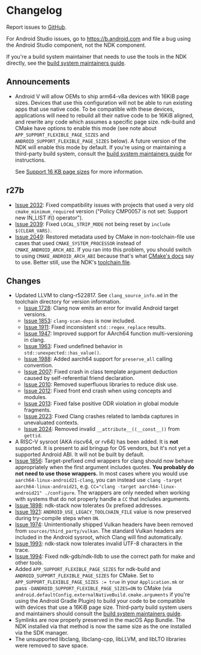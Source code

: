 # Changelog

Report issues to [GitHub].

For Android Studio issues, go to https://b.android.com and file a bug using the
Android Studio component, not the NDK component.

If you're a build system maintainer that needs to use the tools in the NDK
directly, see the [build system maintainers guide].

[GitHub]: https://github.com/android/ndk/issues
[build system maintainers guide]: https://android.googlesource.com/platform/ndk/+/master/docs/BuildSystemMaintainers.md

## Announcements

* Android V will allow OEMs to ship arm64-v8a devices with 16KiB page sizes.
  Devices that use this configuration will not be able to run existing apps that
  use native code. To be compatible with these devices, applications will need
  to rebuild all their native code to be 16KiB aligned, and rewrite any code
  which assumes a specific page size. ndk-build and CMake have options to enable
  this mode (see note about `APP_SUPPORT_FLEXIBLE_PAGE_SIZES` and
  `ANDROID_SUPPORT_FLEXIBLE_PAGE_SIZES` below). A future version of the NDK will
  enable this mode by default. If you're using or maintaining a third-party
  build system, consult the [build system maintainers guide] for instructions.

  See [Support 16 KB page sizes] for more information.

[Support 16 KB page sizes]: https://developer.android.com/guide/practices/page-sizes

## r27b

* [Issue 2032]: Fixed compatibility issues with projects that used a very old
  `cmake_minimum_required` version ("Policy CMP0057 is not set: Support new
  IN_LIST if() operator").
* [Issue 2039]: Fixed `LOCAL_STRIP_MODE` not being reset by
  `include $(CLEAR_VARS)`.
* [Issue 2049]: Restored metadata used by CMake in non-toolchain-file use cases
  that used `CMAKE_SYSTEM_PROCESSOR` instead of `CMAKE_ANDROID_ARCH_ABI`. If you
  ran into this problem, you should switch to using `CMAKE_ANDROID_ARCH_ABI`
  because that's what [CMake's docs] say to use. Better still, use the NDK's
  [toolchain file].

[Issue 2032]: https://github.com/android/ndk/issues/2032
[Issue 2039]: https://github.com/android/ndk/issues/2039
[Issue 2049]: https://github.com/android/ndk/issues/2049
[CMake's docs]: https://cmake.org/cmake/help/latest/manual/cmake-toolchains.7.html#cross-compiling-for-android-with-the-ndk
[toolchain file]: https://developer.android.com/ndk/guides/cmake

## Changes

* Updated LLVM to clang-r522817. See `clang_source_info.md` in the toolchain
  directory for version information.
  * [Issue 1728]: Clang now emits an error for invalid Android target versions.
  * [Issue 1853]: `clang-scan-deps` is now included.
  * [Issue 1911]: Fixed inconsistent `std::regex_replace` results.
  * [Issue 1947]: Improved support for AArch64 function multi-versioning in clang.
  * [Issue 1963]: Fixed undefined behavior in `std::unexpected::has_value()`.
  * [Issue 1988]: Added aarch64 support for `preserve_all` calling convention.
  * [Issue 2007]: Fixed crash in class template argument deduction caused by
    self-referential friend declaration.
  * [Issue 2010]: Removed superfluous libraries to reduce disk use.
  * [Issue 2012]: Fixed front end crash when using concepts and modules.
  * [Issue 2013]: Fixed false positive ODR violation in global module fragments.
  * [Issue 2023]: Fixed Clang crashes related to lambda captures in unevaluated
    contexts.
  * [Issue 2024]: Removed invalid `__attribute__((__const__))` from `gettid`.
* A RISC-V sysroot (AKA riscv64, or rv64) has been added. It is **not**
  supported. It is present to aid bringup for OS vendors, but it's not yet a
  supported Android ABI. It will not be built by default.
* [Issue 1856]: Target-prefixed cmd wrappers for clang should now behave
  appropriately when the first argument includes quotes. **You probably do not
  need to use those wrappers.** In most cases where you would use
  `aarch64-linux-android21-clang`, you can instead use `clang -target
  aarch64-linux-android21`, e.g. `CC="clang -target aarch64-linux-android21"
  ./configure`. The wrappers are only needed when working with systems that do
  not properly handle a `CC` that includes arguments.
* [Issue 1898]: ndk-stack now tolerates 0x prefixed addresses.
* [Issue 1921]: `ANDROID_USE_LEGACY_TOOLCHAIN_FILE` value is now preserved
  during try-compile steps when `ON`.
* [Issue 1974]: Unintentionally shipped Vulkan headers have been removed from
  `sources/third_party/vulkan`. The standard Vulkan headers are included in the
  Android sysroot, which Clang will find automatically.
* [Issue 1993]: ndk-stack now tolerates invalid UTF-8 characters in the trace.
* [Issue 1994]: Fixed ndk-gdb/ndk-lldb to use the correct path for
  make and other tools.
* Added `APP_SUPPORT_FLEXIBLE_PAGE_SIZES` for ndk-build and
  `ANDROID_SUPPORT_FLEXIBLE_PAGE_SIZES` for CMake. Set to
  `APP_SUPPORT_FLEXIBLE_PAGE_SIZES := true` in your `Application.mk` or pass
  `-DANDROID_SUPPORT_FLEXIBLE_PAGE_SIZES=ON` to CMake (via
  `android.defaultConfig.externalNativeBuild.cmake.arguments` if you're using
  the Android Gradle Plugin) to build your code to be compatible with devices
  that use a 16KiB page size. Third-party build system users and maintainers
  should consult the [build system maintainers guide].
* Symlinks are now properly preserved in the macOS App Bundle. The NDK installed
  via that method is now the same size as the one installed via the SDK manager.
* The unsupported libclang, libclang-cpp, libLLVM, and libLTO libraries were
  removed to save space.

[Issue 1728]: https://github.com/android/ndk/issues/1728
[Issue 1853]: https://github.com/android/ndk/issues/1853
[Issue 1856]: https://github.com/android/ndk/issues/1856
[Issue 1898]: https://github.com/android/ndk/issues/1898
[Issue 1911]: https://github.com/android/ndk/issues/1911
[Issue 1921]: https://github.com/android/ndk/issues/1921
[Issue 1947]: https://github.com/android/ndk/issues/1947
[Issue 1963]: https://github.com/android/ndk/issues/1963
[Issue 1974]: https://github.com/android/ndk/issues/1974
[Issue 1988]: https://github.com/android/ndk/issues/1988
[Issue 1993]: https://github.com/android/ndk/issues/1993
[Issue 1994]: https://github.com/android/ndk/issues/1994
[Issue 2007]: https://github.com/android/ndk/issues/2007
[Issue 2010]: https://github.com/android/ndk/issues/2010
[Issue 2012]: https://github.com/android/ndk/issues/2012
[Issue 2013]: https://github.com/android/ndk/issues/2013
[Issue 2023]: https://github.com/android/ndk/issues/2023
[Issue 2024]: https://github.com/android/ndk/issues/2024
